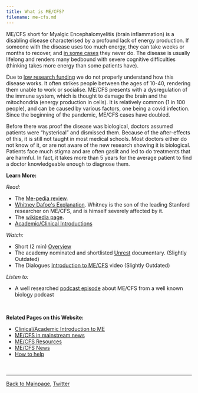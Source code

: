 ```yaml
---
title: What is ME/CFS?
filename: me-cfs.md
---
```

ME/CFS short for Myalgic Encephalomyelitis (brain inflammation) is a disabling disease characterised by a profound lack of energy production. If someone with the disease uses too much energy, they can take weeks or months to recover, and [in some cases](https://www.nice.org.uk/guidance/ng206/chapter/recommendations#post-exertional-malaise) they never do. The disease is usually lifelong and renders many bedbound with severe cognitive difficulties (thinking takes more energy than some patients have).

Due to [low research funding](https://pubmed.ncbi.nlm.nih.gov/32568148/) we do not properly understand how this disease works. It often strikes people between the ages of 10-40, rendering them unable to work or socialise. ME/CFS presents with a dysregulation of the immune system, which is thought to damage the brain and the mitochondria (energy production in cells). It is relatively common (1 in 100 people), and can be caused by various factors, one being a covid infection. Since the beginning of the pandemic, ME/CFS cases have doubled. 

Before there was proof the disease was biological, doctors assumed patients 
were “hysterical” and dismissed them. Because of the after-effects of this, it is still not taught in most medical schools. Most doctors either do not know of it, or are not aware of the new research showing it is biological. Patients face much stigma and are often gaslit and led to do treatments that are harmful. In fact, it takes more than 5 years for the average patient to find a doctor knowledgeable enough to diagnose them.

**Learn More:**

_Read:_
* The [Me-pedia review](https://me-pedia.org/wiki/Myalgic_encephalomyelitis).
* [Whitney Dafoe's Explanation](https://www.whitneydafoe.com/mecfs/whatismecfs/). Whitney is the son of the leading Stanford researcher on ME/CFS, and is himself severely affected by it.
* The [wikipedia page](https://en.m.wikipedia.org/wiki/Myalgic_encephalomyelitis/chronic_fatigue_syndrome).
* [Academic/Clinical Introductions](clinical-resources.md)

_Watch:_
* Short (2 min) [Overview](https://m.youtube.com/watch?v=X6f4zCe2ZtA)
* The academy nominated and shortlisted [Unrest](https://m.youtube.com/watch?v=XOpyLTyVxco) documentary. (Slightly Outdated)
* The Dialogues [Introduction to ME/CFS](https://www.dialogues-mecfs.co.uk/films/introduction/) video (Slightly Outdated)
  
_Listen to:_
* A well researched [podcast episode](https://thispodcastwillkillyou.com/2024/04/16/episode-137-me-cfs-whats-in-a-name-a-lot-actually/) about ME/CFS from a well known biology podcast
<br/>

**Related Pages on this Website:**
* [Clinical/Academic Introduction to ME](clinical-resources.md)
* [ME/CFS in mainstream news](me-inthenews.md)
* [ME/CFS Resources](useful-resources.md)
* [ME/CFS News](community-news.md)
* [How to help](how-to-help.md)
<br/><br/><br/>

---

[Back to Mainpage](https://me-cfs.github.io), [Twitter](https://twitter.com/yann_mecfs)
